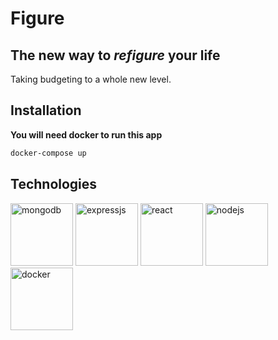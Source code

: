 # Figure

## The new way to *refigure* your life

Taking budgeting to a whole new level.


## Installation

**You will need docker to run this app**

```zsh
docker-compose up
```

## Technologies

<p align="left">
  <img src="https://www.todobackend.com/images/logos/mongodb.png" alt="mongodb" width="100"/>
  <img src="https://uxwing.com/wp-content/themes/uxwing/download/10-brands-and-social-media/expressjs.png" alt="expressjs" width="100"/>
  <img src="https://www.flaticon.com/svg/static/icons/svg/919/919851.svg" alt="react" width="100"/>
  <img src="https://www.flaticon.com/svg/static/icons/svg/919/919825.svg" alt="nodejs" width="100"/>
  <img src="https://www.flaticon.com/svg/static/icons/svg/919/919853.svg" alt="docker" width="100"/>
</p>
